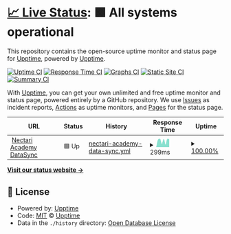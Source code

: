 # [📈 Live Status](https://upptime.github.io/upptime): <!--live status--> **🟩 All systems operational**

This repository contains the open-source uptime monitor and status page for [Upptime](https://upptime.js.org), powered by [Upptime](https://github.com/upptime/upptime).

[![Uptime CI](https://github.com/necjosh/upptime/workflows/Uptime%20CI/badge.svg)](https://github.com/necjosh/upptime/actions?query=workflow%3A%22Uptime+CI%22)
[![Response Time CI](https://github.com/necjosh/upptime/workflows/Response%20Time%20CI/badge.svg)](https://github.com/necjosh/upptime/actions?query=workflow%3A%22Response+Time+CI%22)
[![Graphs CI](https://github.com/necjosh/upptime/workflows/Graphs%20CI/badge.svg)](https://github.com/necjosh/upptime/actions?query=workflow%3A%22Graphs+CI%22)
[![Static Site CI](https://github.com/necjosh/upptime/workflows/Static%20Site%20CI/badge.svg)](https://github.com/necjosh/upptime/actions?query=workflow%3A%22Static+Site+CI%22)
[![Summary CI](https://github.com/necjosh/upptime/workflows/Summary%20CI/badge.svg)](https://github.com/necjosh/upptime/actions?query=workflow%3A%22Summary+CI%22)

With [Upptime](https://upptime.js.org), you can get your own unlimited and free uptime monitor and status page, powered entirely by a GitHub repository. We use [Issues](https://github.com/upptime/upptime/issues) as incident reports, [Actions](https://github.com/necjosh/upptime/actions) as uptime monitors, and [Pages](https://upptime.github.io/upptime) for the status page.

<!--start: status pages-->
<!-- This summary is generated by Upptime (https://github.com/upptime/upptime) -->
<!-- Do not edit this manually, your changes will be overwritten -->
<!-- prettier-ignore -->
| URL | Status | History | Response Time | Uptime |
| --- | ------ | ------- | ------------- | ------ |
| <img alt="" src="https://icons.duckduckgo.com/ip3/datasync.nectariacademy.com.ico" height="13"> [Nectari Academy DataSync](https://datasync.nectariacademy.com) | 🟩 Up | [nectari-academy-data-sync.yml](https://github.com/necjosh/upptime/commits/HEAD/history/nectari-academy-data-sync.yml) | <details><summary><img alt="Response time graph" src="./graphs/nectari-academy-data-sync/response-time-week.png" height="20"> 299ms</summary><br><a href="https://necjosh.sageenterpriseintelligence.com/history/nectari-academy-data-sync"><img alt="Response time 348" src="https://img.shields.io/endpoint?url=https%3A%2F%2Fraw.githubusercontent.com%2Fnecjosh%2Fupptime%2FHEAD%2Fapi%2Fnectari-academy-data-sync%2Fresponse-time.json"></a><br><a href="https://necjosh.sageenterpriseintelligence.com/history/nectari-academy-data-sync"><img alt="24-hour response time 556" src="https://img.shields.io/endpoint?url=https%3A%2F%2Fraw.githubusercontent.com%2Fnecjosh%2Fupptime%2FHEAD%2Fapi%2Fnectari-academy-data-sync%2Fresponse-time-day.json"></a><br><a href="https://necjosh.sageenterpriseintelligence.com/history/nectari-academy-data-sync"><img alt="7-day response time 299" src="https://img.shields.io/endpoint?url=https%3A%2F%2Fraw.githubusercontent.com%2Fnecjosh%2Fupptime%2FHEAD%2Fapi%2Fnectari-academy-data-sync%2Fresponse-time-week.json"></a><br><a href="https://necjosh.sageenterpriseintelligence.com/history/nectari-academy-data-sync"><img alt="30-day response time 343" src="https://img.shields.io/endpoint?url=https%3A%2F%2Fraw.githubusercontent.com%2Fnecjosh%2Fupptime%2FHEAD%2Fapi%2Fnectari-academy-data-sync%2Fresponse-time-month.json"></a><br><a href="https://necjosh.sageenterpriseintelligence.com/history/nectari-academy-data-sync"><img alt="1-year response time 348" src="https://img.shields.io/endpoint?url=https%3A%2F%2Fraw.githubusercontent.com%2Fnecjosh%2Fupptime%2FHEAD%2Fapi%2Fnectari-academy-data-sync%2Fresponse-time-year.json"></a></details> | <details><summary><a href="https://necjosh.sageenterpriseintelligence.com/history/nectari-academy-data-sync">100.00%</a></summary><a href="https://necjosh.sageenterpriseintelligence.com/history/nectari-academy-data-sync"><img alt="All-time uptime 99.96%" src="https://img.shields.io/endpoint?url=https%3A%2F%2Fraw.githubusercontent.com%2Fnecjosh%2Fupptime%2FHEAD%2Fapi%2Fnectari-academy-data-sync%2Fuptime.json"></a><br><a href="https://necjosh.sageenterpriseintelligence.com/history/nectari-academy-data-sync"><img alt="24-hour uptime 100.00%" src="https://img.shields.io/endpoint?url=https%3A%2F%2Fraw.githubusercontent.com%2Fnecjosh%2Fupptime%2FHEAD%2Fapi%2Fnectari-academy-data-sync%2Fuptime-day.json"></a><br><a href="https://necjosh.sageenterpriseintelligence.com/history/nectari-academy-data-sync"><img alt="7-day uptime 100.00%" src="https://img.shields.io/endpoint?url=https%3A%2F%2Fraw.githubusercontent.com%2Fnecjosh%2Fupptime%2FHEAD%2Fapi%2Fnectari-academy-data-sync%2Fuptime-week.json"></a><br><a href="https://necjosh.sageenterpriseintelligence.com/history/nectari-academy-data-sync"><img alt="30-day uptime 100.00%" src="https://img.shields.io/endpoint?url=https%3A%2F%2Fraw.githubusercontent.com%2Fnecjosh%2Fupptime%2FHEAD%2Fapi%2Fnectari-academy-data-sync%2Fuptime-month.json"></a><br><a href="https://necjosh.sageenterpriseintelligence.com/history/nectari-academy-data-sync"><img alt="1-year uptime 99.96%" src="https://img.shields.io/endpoint?url=https%3A%2F%2Fraw.githubusercontent.com%2Fnecjosh%2Fupptime%2FHEAD%2Fapi%2Fnectari-academy-data-sync%2Fuptime-year.json"></a></details>

<!--end: status pages-->

[**Visit our status website →**](https://upptime.github.io/upptime)

## 📄 License

- Powered by: [Upptime](https://github.com/upptime/upptime)
- Code: [MIT](./LICENSE) © [Upptime](https://upptime.js.org)
- Data in the `./history` directory: [Open Database License](https://opendatacommons.org/licenses/odbl/1-0/)
